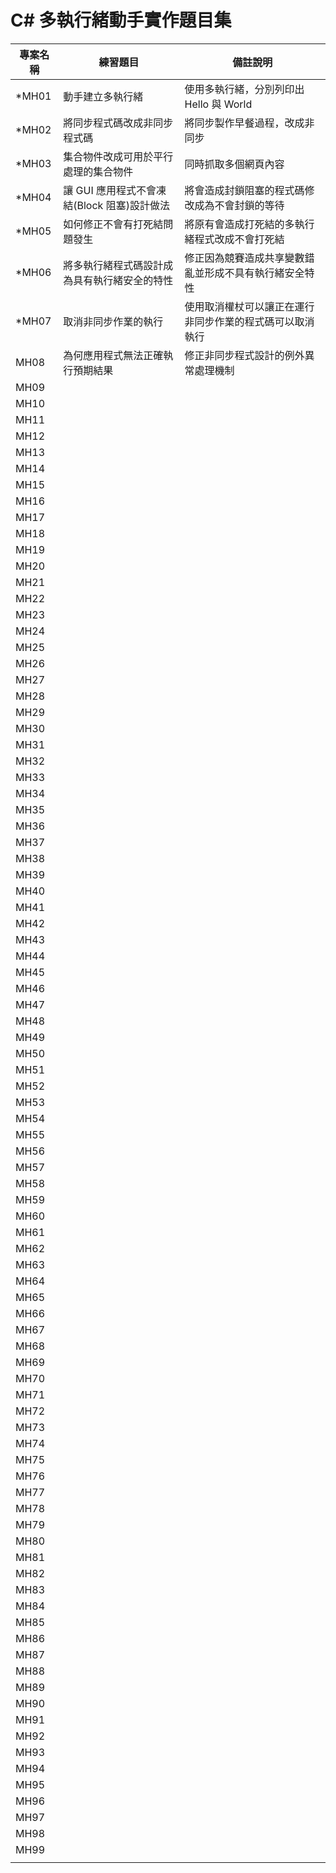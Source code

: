 # C# 多執行緒動手實作題目集

|專案名稱|練習題目|備註說明|
|-|-|-|
|*MH01|動手建立多執行緒|使用多執行緒，分別列印出 Hello 與 World|
|*MH02|將同步程式碼改成非同步程式碼|將同步製作早餐過程，改成非同步|
|*MH03|集合物件改成可用於平行處理的集合物件|同時抓取多個網頁內容|
|*MH04|讓 GUI 應用程式不會凍結(Block 阻塞)設計做法|將會造成封鎖阻塞的程式碼修改成為不會封鎖的等待|
|*MH05|如何修正不會有打死結問題發生|將原有會造成打死結的多執行緒程式改成不會打死結|
|*MH06|將多執行緒程式碼設計成為具有執行緒安全的特性|修正因為競賽造成共享變數錯亂並形成不具有執行緒安全特性|
|*MH07|取消非同步作業的執行|使用取消權杖可以讓正在運行非同步作業的程式碼可以取消執行|
|MH08|為何應用程式無法正確執行預期結果|修正非同步程式設計的例外異常處理機制|
|MH09|||
|MH10|||
|MH11|||
|MH12|||
|MH13|||
|MH14|||
|MH15|||
|MH16|||
|MH17|||
|MH18|||
|MH19|||
|MH20|||
|MH21|||
|MH22|||
|MH23|||
|MH24|||
|MH25|||
|MH26|||
|MH27|||
|MH28|||
|MH29|||
|MH30|||
|MH31|||
|MH32|||
|MH33|||
|MH34|||
|MH35|||
|MH36|||
|MH37|||
|MH38|||
|MH39|||
|MH40|||
|MH41|||
|MH42|||
|MH43|||
|MH44|||
|MH45|||
|MH46|||
|MH47|||
|MH48|||
|MH49|||
|MH50|||
|MH51|||
|MH52|||
|MH53|||
|MH54|||
|MH55|||
|MH56|||
|MH57|||
|MH58|||
|MH59|||
|MH60|||
|MH61|||
|MH62|||
|MH63|||
|MH64|||
|MH65|||
|MH66|||
|MH67|||
|MH68|||
|MH69|||
|MH70|||
|MH71|||
|MH72|||
|MH73|||
|MH74|||
|MH75|||
|MH76|||
|MH77|||
|MH78|||
|MH79|||
|MH80|||
|MH81|||
|MH82|||
|MH83|||
|MH84|||
|MH85|||
|MH86|||
|MH87|||
|MH88|||
|MH89|||
|MH90|||
|MH91|||
|MH92|||
|MH93|||
|MH94|||
|MH95|||
|MH96|||
|MH97|||
|MH98|||
|MH99|||
||||


